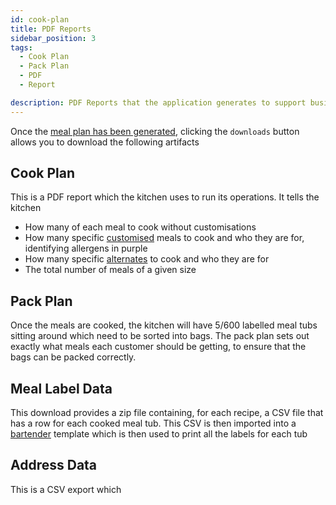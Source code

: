 ```yaml
---
id: cook-plan
title: PDF Reports
sidebar_position: 3
tags:
  - Cook Plan
  - Pack Plan
  - PDF
  - Report

description: PDF Reports that the application generates to support business operations
---
```


Once the [meal plan has been generated](./meal-plan-generation.md), clicking the `downloads` button allows you to download the following artifacts

## Cook Plan

This is a PDF report which the kitchen uses to run its operations. It tells the kitchen

- How many of each meal to cook without customisations
- How many specific [customised](../Features/meal-plan-generation.md#customisations) meals to cook and who they are for, identifying allergens in purple
- How many specific [alternates](../Features/meal-plan-generation.md#alternates) to cook and who they are for
- The total number of meals of a given size

## Pack Plan

Once the meals are cooked, the kitchen will have 5/600 labelled meal tubs sitting around which need to be sorted into bags. The pack plan sets out exactly what meals each customer should be getting, to ensure that the bags can be packed correctly.

## Meal Label Data

This download provides a zip file containing, for each recipe, a CSV file that has a row for each cooked meal tub. This CSV is then imported into a [bartender](https://bartenderlabelsoftware.co.uk/) template which is then used to print all the labels for each tub

## Address Data

This is a CSV export which 
